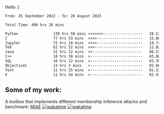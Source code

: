Hello :)


<!--START_SECTION:waka-->

```txt
From: 25 September 2022 - To: 26 August 2023

Total Time: 490 hrs 26 mins

Python                139 hrs 50 mins >>>>>>>------------------   28.51 %
C                     77 hrs 53 mins  >>>>---------------------   15.88 %
Jupyter               72 hrs 18 mins  >>>>---------------------   14.74 %
TeX                   62 hrs 52 mins  >>>----------------------   12.82 %
Java                  32 hrs 12 mins  >>-----------------------   06.57 %
C++                   18 hrs 38 mins  >------------------------   03.80 %
SQL                   16 hrs 12 mins  >------------------------   03.30 %
ObjectiveC            13 hrs 3 mins   >------------------------   02.66 %
Text                  12 hrs 25 mins  >------------------------   02.53 %
V                     11 hrs 54 mins  >------------------------   02.43 %
```

<!--END_SECTION:waka-->

## Some of my work: 

A toolbox that implements different membership inference attacks and benchmark: [MIAE](https://github.com/RPI-DSPlab) [![wakatime](https://wakatime.com/badge/user/18ac89f5-baf8-49e6-a5ee-d9272435ce3a/project/3e6541fd-578f-4d9d-9080-f2a42b2d10e1.svg)](https://wakatime.com/badge/user/18ac89f5-baf8-49e6-a5ee-d9272435ce3a/project/3e6541fd-578f-4d9d-9080-f2a42b2d10e1) [![wakatime](https://wakatime.com/badge/user/18ac89f5-baf8-49e6-a5ee-d9272435ce3a/project/5d5826e9-c6d6-4d86-8b00-0d1608c5f167.svg)](https://wakatime.com/badge/user/18ac89f5-baf8-49e6-a5ee-d9272435ce3a/project/5d5826e9-c6d6-4d86-8b00-0d1608c5f167)
